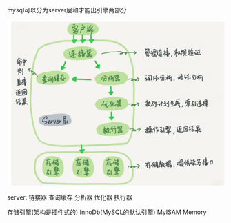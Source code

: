 mysql可以分为server层和才能出引擎两部分

![alt text](_imgs/mysql45_notes_image.png)

server:
    链接器
    查询缓存
    分析器
    优化器
    执行器

存储引擎(架构是插件式的)
    InnoDb(MySQL的默认引擎)
    MyISAM
    Memory

